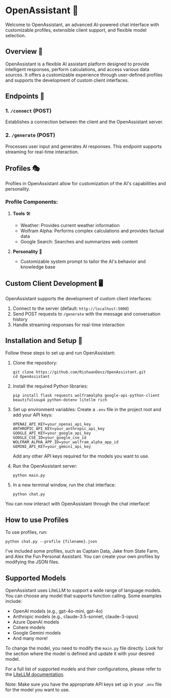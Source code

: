 # OpenAssistant 🤖
Welcome to OpenAssistant, an advanced AI-powered chat interface with customizable profiles, extensible client support, and flexible model selection.

## Overview 🌟
OpenAssistant is a flexible AI assistant platform designed to provide intelligent responses, perform calculations, and access various data sources. It offers a customizable experience through user-defined profiles and supports the development of custom client interfaces.

## Endpoints 🔌
### 1. `/connect` (POST)
Establishes a connection between the client and the OpenAssistant server.

### 2. `/generate` (POST)
Processes user input and generates AI responses. This endpoint supports streaming for real-time interaction.

## Profiles 🎭
Profiles in OpenAssistant allow for customization of the AI's capabilities and personality.

### Profile Components:
1. **Tools** 🛠️
   - Weather: Provides current weather information
   - Wolfram Alpha: Performs complex calculations and provides factual data
   - Google Search: Searches and summarizes web content

2. **Personality** 💬
   - Customizable system prompt to tailor the AI's behavior and knowledge base


## Custom Client Development 🖥️
OpenAssistant supports the development of custom client interfaces:
1. Connect to the server (default: `http://localhost:5000`)
2. Send POST requests to `/generate` with the message and conversation history
3. Handle streaming responses for real-time interaction

## Installation and Setup 🚀
Follow these steps to set up and run OpenAssistant:

1. Clone the repository:
   ```
   git clone https://github.com/RishaanDevz/OpenAssistant.git
   cd OpenAssistant
   ```

2. Install the required Python libraries:
   ```
   pip install flask requests wolframalpha google-api-python-client beautifulsoup4 python-dotenv litellm rich
   ```

3. Set up environment variables:
   Create a `.env` file in the project root and add your API keys:
   ```
   OPENAI_API_KEY=your_openai_api_key
   ANTHROPIC_API_KEY=your_anthropic_api_key
   GOOGLE_API_KEY=your_google_api_key
   GOOGLE_CSE_ID=your_google_cse_id
   WOLFRAM_ALPHA_APP_ID=your_wolfram_alpha_app_id
   GEMINI_API_KEY=your_gemini_api_key
   ```
   Add any other API keys required for the models you want to use.

4. Run the OpenAssistant server:
   ```
   python main.py
   ```

5. In a new terminal window, run the chat interface:
   ```
   python chat.py
   ```
   
You can now interact with OpenAssistant through the chat interface!

## How to use Profiles
To use profiles, run:
```
python chat.py --profile {filename}.json
```

I've included some profiles, such as Captain Data, Jake from State Farm, and Alex the Fun Personal Assistant. You can create your own profiles by modifying the JSON files.

## Supported Models
OpenAssistant uses LiteLLM to support a wide range of language models. You can choose any model that supports function calling. Some examples include:

- OpenAI models (e.g., gpt-4o-mini, gpt-4o)
- Anthropic models (e.g., claude-3.5-sonnet, claude-3-opus)
- Azure OpenAI models
- Cohere models
- Google Gemini models
- And many more!

To change the model, you need to modify the `main.py` file directly. Look for the section where the model is defined and update it with your desired model.

For a full list of supported models and their configurations, please refer to the [LiteLLM documentation](https://docs.litellm.ai/docs/providers).

Note: Make sure you have the appropriate API keys set up in your `.env` file for the model you want to use.
